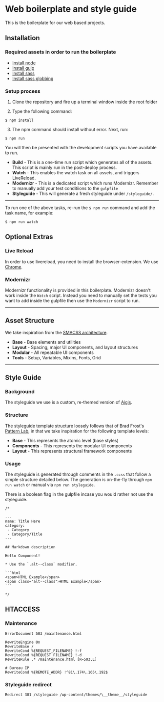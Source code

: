 # Web boilerplate and style guide

This is the boilerplate for our web based projects.

## **Installation**

### Required assets in order to run the boilerplate

- [Install node](http://nodejs.org/download/)
- [Install gulp](https://github.com/gulpjs/gulp/blob/master/docs/getting-started.md)
- [Install sass](http://sass-lang.com/install)
- [Install sass globbing](https://github.com/chriseppstein/sass-globbing)

### Setup process

1. Clone the repository and fire up a terminal window inside the root folder

2. Type the following command:

```
$ npm install
```
3. The npm command should install without error. Next, run:

```
$ npm run
```
You will then be presented with the development scripts you have available to run.

* **Build** - This is a one-time run script which generates all of the assets. This script is mainly run in the post-deploy process.
* **Watch** - This enables the watch task on all assets, and triggers LiveReload.
* **Modernizr** - This is a dedicated script which runs Modernizr. Remember to manually add your test conditiions to the `gulpfile`
* **Styleguide** - This will generate a fresh styleguide under `/styleguide/`.

---

To run one of the above tasks, re-run the `$ npm run` command and add the task name, for example:

```
$ npm run watch
```

## **Optional Extras**

### Live Reload

In order to use livereload, you need to install the browser-extension. We use [Chrome](https://chrome.google.com/webstore/detail/livereload/jnihajbhpnppcggbcgedagnkighmdlei?hl=en).

### Modernizr

Modernizr functionality is provided in this boilerplate. Modernizr doesn't work inside the `Watch` script. Instead you need to manually set the tests you want to add inside the gulpfile then use the `Modernizr` script to run.

---

## **Asset Structure**

We take inspiration from the [SMACSS architecture](https://smacss.com/).

- **Base** - Base elements and utilities
- **Layout** - Spacing, major UI components, and layout structures
- **Modular** - All repeatable UI components
- **Tools** - Setup, Variables, Mixins, Fonts, Grid

---

## **Style Guide**

### Background

The styleguide we use is a custom, re-themed version of [Aigis](https://pxgrid.github.io/aigis/).

### Structure

The styleguide template structure loosely follows that of Brad Frost's [Pattern Lab](http://patternlab.io/about.html), in that we take inspiration for the following template levels:

- **Base** - This represents the atomic level (base styles)
- **Components** - This represents the modular UI components
- **Layout** - This represents structural framework components

### Usage

The styleguide is generated through comments in the `.scss` that follow a simple structure detailed below. The generation is on-the-fly through `npm run watch` or manual via `npm run styleguide`.

There is a boolean flag in the gulpfile incase you would rather not use the styleguide.

~~~
/*

---
name: Title Here
category:
 - Category
 - Category/Title
---

## Markdown description

Hello Component!

* Use the `.alt--class` modifier.

```html
<span>HTML Example</span>
<span class="alt--class">HTML Example</span>
```

*/
~~~

## **HTACCESS**

### Maintenance

```
ErrorDocument 503 /maintenance.html

RewriteEngine On
RewriteBase /
RewriteCond %{REQUEST_FILENAME} !-f
RewriteCond %{REQUEST_FILENAME} !-d
RewriteRule .* /maintenance.html [R=503,L]

# Bureau IP
RewriteCond %{REMOTE_ADDR} !^81\.174\.165\.192$
```

### Styleguide redirect

```
Redirect 301 /styleguide /wp-content/themes/\__theme__/styleguide
```
